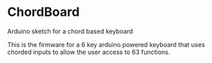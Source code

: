 # ChordBoard
Arduino sketch for a chord based keyboard


This is the firmware for a 6 key arduino powered keyboard that uses chorded inputs to allow the user access to 63 functions.
